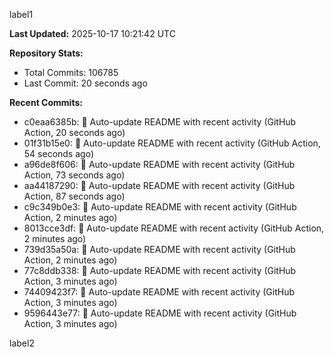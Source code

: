 
label1 
<!-- ACTIVITY_START -->
**Last Updated:** 2025-10-17 10:21:42 UTC

**Repository Stats:**
- Total Commits: 106785
- Last Commit: 20 seconds ago

**Recent Commits:**
- c0eaa6385b: 🤖 Auto-update README with recent activity (GitHub Action, 20 seconds ago)
- 01f31b15e0: 🤖 Auto-update README with recent activity (GitHub Action, 54 seconds ago)
- a96de8f606: 🤖 Auto-update README with recent activity (GitHub Action, 73 seconds ago)
- aa44187290: 🤖 Auto-update README with recent activity (GitHub Action, 87 seconds ago)
- c9c349b0e3: 🤖 Auto-update README with recent activity (GitHub Action, 2 minutes ago)
- 8013cce3df: 🤖 Auto-update README with recent activity (GitHub Action, 2 minutes ago)
- 739d35a50a: 🤖 Auto-update README with recent activity (GitHub Action, 2 minutes ago)
- 77c8ddb338: 🤖 Auto-update README with recent activity (GitHub Action, 3 minutes ago)
- 74409423f7: 🤖 Auto-update README with recent activity (GitHub Action, 3 minutes ago)
- 9596443e77: 🤖 Auto-update README with recent activity (GitHub Action, 3 minutes ago)
<!-- ACTIVITY_END -->

label2
